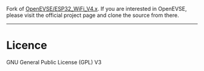 Fork of [OpenEVSE/ESP32_WiFi_V4.x](https://github.com/OpenEVSE/ESP32_WiFi_V4.x). If you are interested in OpenEVSE, please visit the official project page and clone the source from there.

---

# Licence

GNU General Public License (GPL) V3
